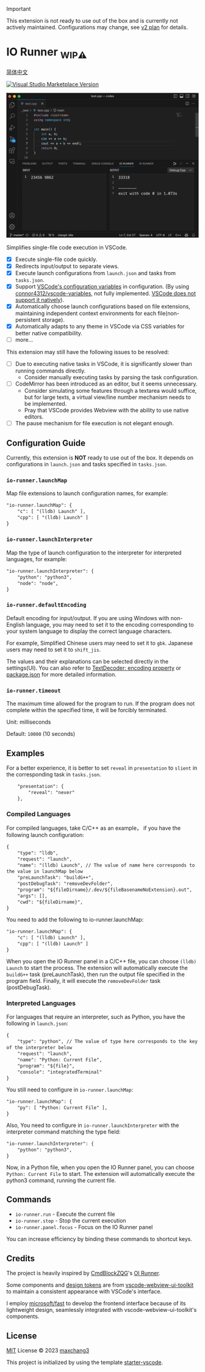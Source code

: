 > [!IMPORTANT]
> This extension is not ready to use out of the box and is currently not actively maintained. Configurations may change, see [v2 plan](https://github.com/maxchang3/io-runner/issues/74) for details.

# IO Runner <sub>**WIP⚠️**</sub>

[简体中文](./README_CN.md)

<a href="https://marketplace.visualstudio.com/items?itemName=maxchang.io-runner" target="__blank"><img src="https://img.shields.io/visual-studio-marketplace/v/maxchang.io-runner.svg?color=eee&amp;label=VS%20Code%20Marketplace&logo=visual-studio-code" alt="Visual Studio Marketplace Version" /></a> 

![](./res/preview.png)

Simplifies single-file code execution in VSCode.

* [x] Execute single-file code quickly.
* [x] Redirects input/output to separate views.
* [x] Execute launch configurations from `launch.json` and tasks from `tasks.json`.
* [x] Support [VSCode's configuration variables](https://code.visualstudio.com/docs/editor/variables-reference) in configuration. (By using [connor4312/vscode-variables](https://github.com/connor4312/vscode-variables), not fully implemented. [VSCode does not support it natively](https://github.com/microsoft/vscode/issues/2809)).
* [x] Automatically choose launch configurations based on file extensions, maintaining independent context environments for each file(non-persistent storage).
* [x] Automatically adapts to any theme in VSCode via CSS variables for better native compatibility.
* [ ] more...

This extension may still have the following issues to be resolved:

* [ ] Due to executing native tasks in VSCode, it is significantly slower than running commands directly.
    * Consider manually executing tasks by parsing the task configuration.
* [ ] CodeMirror has been introduced as an editor, but it seems unnecessary.
    * Consider simulating some features through a textarea would suffice, but for large texts, a virtual view/line number mechanism needs to be implemented.
    * Pray that VSCode provides Webview with the ability to use native editors.
* [ ] The pause mechanism for file execution is not elegant enough.

## Configuration Guide

Currently, this extension is **NOT** ready to use out of the box. It depends on configurations in `launch.json` and tasks specified in `tasks.json`.

### `io-runner.launchMap`

Map file extensions to launch configuration names, for example:

```jsonc
"io-runner.launchMap": {
    "c": [ "(lldb) Launch" ],
    "cpp": [ "(lldb) Launch" ]
}
```

### `io-runner.launchInterpreter`

Map the type of launch configuration to the interpreter for interpreted languages, for example:

```jsonc
"io-runner.launchInterpreter": {
    "python": "python3",
    "node": "node",
}
```

### `io-runner.defaultEncoding`

Default encoding for input/output. If you are using Windows with non-English language, you may need to set it to the encoding corresponding to your system language to display the correct language characters.

For example, Simplified Chinese users may need to set it to `gbk`. Japanese users may need to set it to `shift_jis`.

The values and their explanations can be selected directly in the settings(UI). You can also refer to [TextDecoder: encoding property](https://developer.mozilla.org/en-US/docs/Web/API/TextDecoder/encoding) or [package.json](https://github.com/maxchang3/io-runner/blob/main/package.json#L36) for more detailed information.

### `io-runner.timeout`

The maximum time allowed for the program to run. If the program does not complete within the specified time, it will be forcibly terminated.

Unit: milliseconds

Default: `10000` (10 seconds)

## Examples

For a better experience, it is better to set `reveal` in `presentation` to `slient` in the corresponding task in `tasks.json`.

```jsonc
    "presentation": {
        "reveal": "never"
    }, 
```

### Compiled Languages

For compiled languages, take C/C++ as an example， if you have the following launch configuration:

```jsonc
{
    "type": "lldb",
    "request": "launch",
    "name": "(lldb) Launch", // The value of name here corresponds to the value in launchMap below
    "preLaunchTask": "buildG++",
    "postDebugTask": "removeDevFolder",
    "program": "${fileDirname}/.dev/${fileBasenameNoExtension}.out",
    "args": [],
    "cwd": "${fileDirname}",
}
```

You need to add the following to io-runner.launchMap:

```jsonc
"io-runner.launchMap": {
    "c": [ "(lldb) Launch" ],
    "cpp": [ "(lldb) Launch" ]
}
```

When you open the IO Runner panel in a C/C++ file, you can choose `(lldb) Launch` to start the process. The extension will automatically execute the `buildG++` task (preLaunchTask), then run the output file specified in the program field. Finally, it will execute the `removeDevFolder` task (postDebugTask).


### Interpreted Languages

For languages that require an interpreter, such as Python, you have the following in `launch.json`:

```jsonc
{
    "type": "python", // The value of type here corresponds to the key of the interpreter below
    "request": "launch",
    "name": "Python: Current File",
    "program": "${file}",
    "console": "integratedTerminal"
}
```

You still need to configure in `io-runner.launchMap`:

```jsonc
"io-runner.launchMap": {
    "py": [ "Python: Current File" ],
}
```

Also, You need to configure in `io-runner.launchInterpreter` with the interpreter command matching the type field:

```jsonc
"io-runner.launchInterpreter": {
    "python": "python3",
}
```

Now, in a Python file, when you open the IO Runner panel, you can choose `Python: Current File` to start. The extension will automatically execute the python3 command, running the current file.

## Commands

* `io-runner.run` - Execute the current file
* `io-runner.stop` - Stop the current execution
* `io-runner.panel.focus` - Focus on the IO Runner panel

You can increase efficiency by binding these commands to shortcut keys.

## Credits

The project is heavily inspired by [CmdBlockZQG](https://github.com/CmdBlockZQG/)'s [OI Runner](https://github.com/CmdBlockZQG/oi-runner/).

Some components and [design tokens](https://www.fast.design/docs/design-systems/design-tokens/) are from [vscode-webview-ui-toolkit](https://github.com/microsoft/vscode-webview-ui-toolkit) to maintain a consistent appearance with VSCode's interface.

I employ [microsoft/fast](https://github.com/microsoft/fast) to develop the frontend interface because of its lightweight design, seamlessly integrated with vscode-webview-ui-toolkit's components.

## License

[MIT](https://github.com/maxchang3/io-runner/blob/main/LICENSE) License © 2023 [maxchang3](https://github.com/maxchang3)

This project is initialized by using the template [starter-vscode](https://github.com/antfu/starter-vscode).
